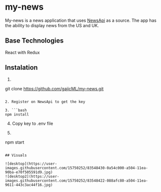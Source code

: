 # my-news

My-news is a news application that uses [NewsApi](https://newsapi.org/) as a source. The app has the ability to display news from the US and UK.

## Base Technologies

React with Redux

## Instalation

1. ```bash
git clone https://github.com/gajicML/my-news.git
```

2. Register on NewsApi to get the key

3. ```bash
npm install
```

4. Copy key to .env file

5. ```bash
npm start
```

## Visuals

![desktop](https://user-images.githubusercontent.com/15750252/83548430-0a54c000-a504-11ea-90ba-e70f505591d9.jpg)
![desktop2](https://user-images.githubusercontent.com/15750252/83548422-088afc80-a504-11ea-9611-443c3ac44f16.jpg)
